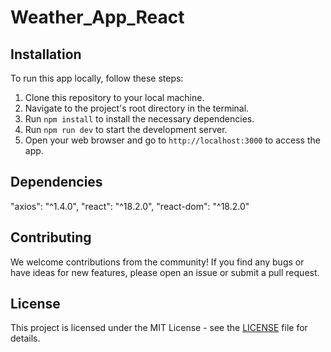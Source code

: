 # Weather_App_React


## Installation

To run this app locally, follow these steps:

1. Clone this repository to your local machine.
2. Navigate to the project's root directory in the terminal.
3. Run `npm install` to install the necessary dependencies.
4. Run `npm run dev` to start the development server.
5. Open your web browser and go to `http://localhost:3000` to access the app.

## Dependencies

"axios": "^1.4.0",
"react": "^18.2.0",
"react-dom": "^18.2.0"


## Contributing

We welcome contributions from the community! If you find any bugs or have ideas for new features, please open an issue or submit a pull request.

## License

This project is licensed under the MIT License - see the [LICENSE](LICENSE) file for details.

